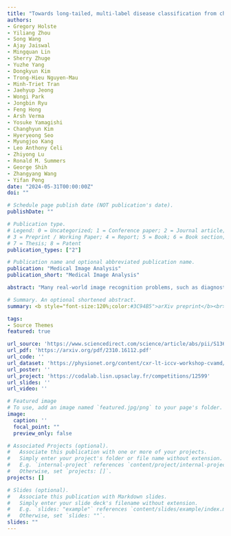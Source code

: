 ```yaml
---
title: "Towards long-tailed, multi-label disease classification from chest X-ray: Overview of the CXR-LT challenge"
authors:
- Gregory Holste
- Yiliang Zhou
- Song Wang
- Ajay Jaiswal
- Mingquan Lin
- Sherry Zhuge
- Yuzhe Yang
- Dongkyun Kim
- Trong-Hieu Nguyen-Mau
- Minh-Triet Tran
- Jaehyup Jeong
- Wongi Park
- Jongbin Ryu
- Feng Hong
- Arsh Verma
- Yosuke Yamagishi
- Changhyun Kim
- Hyeryeong Seo
- Myungjoo Kang
- Leo Anthony Celi
- Zhiyong Lu
- Ronald M. Summers
- George Shih
- Zhangyang Wang
- Yifan Peng
date: "2024-05-31T00:00:00Z"
doi: ""

# Schedule page publish date (NOT publication's date).
publishDate: ""

# Publication type.
# Legend: 0 = Uncategorized; 1 = Conference paper; 2 = Journal article;
# 3 = Preprint / Working Paper; 4 = Report; 5 = Book; 6 = Book section;
# 7 = Thesis; 8 = Patent
publication_types: ["2"]

# Publication name and optional abbreviated publication name.
publication: "Medical Image Analysis"
publication_short: "Medical Image Analysis"

abstract: "Many real-world image recognition problems, such as diagnostic medical imaging exams, are \"long-tailed\" – there are a few common findings followed by many more relatively rare conditions. In chest radiography, diagnosis is both a long-tailed and multi-label problem, as patients often present with multiple findings simultaneously. While researchers have begun to study the problem of long-tailed learning in medical image recognition, few have studied the interaction of label imbalance and label co-occurrence posed by long-tailed, multi-label disease classification. To engage with the research community on this emerging topic, we conducted an open challenge, CXR-LT, on long-tailed, multi-label thorax disease classification from chest X-rays (CXRs). We publicly release a large-scale benchmark dataset of over 350,000 CXRs, each labeled with at least one of 26 clinical findings following a long-tailed distribution. We synthesize common themes of top-performing solutions, providing practical recommendations for long-tailed, multi-label medical image classification. Finally, we use these insights to propose a path forward involving vision-language foundation models for few- and zero-shot disease classification."

# Summary. An optional shortened abstract.
summary: <b style="font-size:120%;color:#3C94B5">arXiv preprint</b><br> Overview of the CXR-LT challenge on long-tailed, multi-label disease classification from chest X-ray.

tags:
- Source Themes
featured: true

url_source: 'https://www.sciencedirect.com/science/article/abs/pii/S136184152400149X'
url_pdf: 'https://arxiv.org/pdf/2310.16112.pdf'
url_code: ''
url_dataset: 'https://physionet.org/content/cxr-lt-iccv-workshop-cvamd/1.1.0/'
url_poster: ''
url_project: 'https://codalab.lisn.upsaclay.fr/competitions/12599'
url_slides: ''
url_video: ''

# Featured image
# To use, add an image named `featured.jpg/png` to your page's folder.
image:
  caption: ''
  focal_point: ""
  preview_only: false

# Associated Projects (optional).
#   Associate this publication with one or more of your projects.
#   Simply enter your project's folder or file name without extension.
#   E.g. `internal-project` references `content/project/internal-project/index.md`.
#   Otherwise, set `projects: []`.
projects: []

# Slides (optional).
#   Associate this publication with Markdown slides.
#   Simply enter your slide deck's filename without extension.
#   E.g. `slides: "example"` references `content/slides/example/index.md`.
#   Otherwise, set `slides: ""`.
slides: ""
---
```

